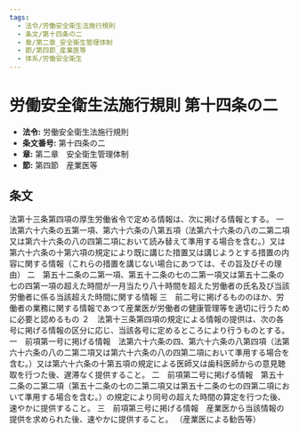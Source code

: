 ```yaml
---
tags:
  - 法令/労働安全衛生法施行規則
  - 条文/第十四条の二
  - 章/第二章_安全衛生管理体制
  - 節/第四節_産業医等
  - 体系/労働安全衛生
---
```

# 労働安全衛生法施行規則 第十四条の二

- **法令:** 労働安全衛生法施行規則
- **条文番号:** 第十四条の二
- **章:** 第二章　安全衛生管理体制
- **節:** 第四節　産業医等

## 条文
法第十三条第四項の厚生労働省令で定める情報は、次に掲げる情報とする。
一　法第六十六条の五第一項、第六十六条の八第五項（法第六十六条の八の二第二項又は第六十六条の八の四第二項において読み替えて準用する場合を含む。）又は第六十六条の十第六項の規定により既に講じた措置又は講じようとする措置の内容に関する情報（これらの措置を講じない場合にあつては、その旨及びその理由）
二　第五十二条の二第一項、第五十二条の七の二第一項又は第五十二条の七の四第一項の超えた時間が一月当たり八十時間を超えた労働者の氏名及び当該労働者に係る当該超えた時間に関する情報
三　前二号に掲げるもののほか、労働者の業務に関する情報であつて産業医が労働者の健康管理等を適切に行うために必要と認めるもの
２　法第十三条第四項の規定による情報の提供は、次の各号に掲げる情報の区分に応じ、当該各号に定めるところにより行うものとする。
一　前項第一号に掲げる情報　法第六十六条の四、第六十六条の八第四項（法第六十六条の八の二第二項又は第六十六条の八の四第二項において準用する場合を含む。）又は第六十六条の十第五項の規定による医師又は歯科医師からの意見聴取を行つた後、遅滞なく提供すること。
二　前項第二号に掲げる情報　第五十二条の二第二項（第五十二条の七の二第二項又は第五十二条の七の四第二項において準用する場合を含む。）の規定により同号の超えた時間の算定を行つた後、速やかに提供すること。
三　前項第三号に掲げる情報　産業医から当該情報の提供を求められた後、速やかに提供すること。
（産業医による勧告等）

